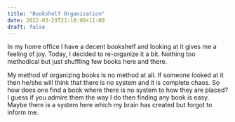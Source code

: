 ```yaml
---
title: "Bookshelf Organization"
date: 2022-03-29T21:18:00+11:00
draft: false
---
```


In my home office I have a decent bookshelf and looking at it gives me a feeling of joy. Today, I decided to re-organize it a bit. Nothing too methodical but just shuffling few books here and there.

My method of organizing books is no method at all. If someone looked at it then he/she will think that there is no system and it is complete chaos. So how does one find a book where there is no system to how they are placed? I guess if you admire them the way I do then finding any book is easy. Maybe there is a system here which my brain has created but forgot to inform me.

